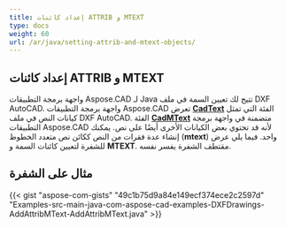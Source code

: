 ```yaml
---
title: إعداد كائنات ATTRIB و MTEXT
type: docs
weight: 60
url: /ar/java/setting-attrib-and-mtext-objects/
---
```


## **إعداد كائنات ATTRIB و MTEXT**

واجهة برمجة التطبيقات Aspose.CAD لـ Java تتيح لك تعيين السمة في ملف DXF AutoCAD. واجهة برمجة التطبيقات Aspose.CAD تعرض [**CadText**](https://reference.aspose.com/cad/java/com.aspose.cad.fileformats.cad.cadobjects/cadtext) الفئة التي تمثل كيانات النص في ملف DXF AutoCAD. الفئة [**CadMText**](https://reference.aspose.com/cad/java/com.aspose.cad.fileformats.cad.cadobjects/CadMText) متضمنة في واجهة برمجة التطبيقات Aspose.CAD لأنه قد تحتوي بعض الكيانات الأخرى أيضًا على نص. يمكنك إنشاء عدة فقرات من النص ككائن نص متعدد الخطوط (**mtext**) واحد. فيما يلي عرض للشفرة لتعيين كائنات السمة و **MTEXT**. مقتطف الشفرة يفسر نفسه.

## مثال على الشفرة

{{< gist "aspose-com-gists" "49c1b75d9a84e149ecf374ece2c2597d" "Examples-src-main-java-com-aspose-cad-examples-DXFDrawings-AddAttribMText-AddAttribMText.java" >}}
